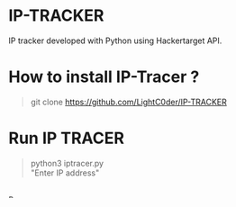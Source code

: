 # IP-TRACKER
IP tracker developed with Python using Hackertarget API.

# How to install IP-Tracer ?

> git clone https://github.com/LightC0der/IP-TRACKER

# Run IP TRACER

> python3 iptracer.py
> </br> "Enter IP address"

</br>
<a href="https://www.buymeacoffee.com/Lightcoder" target="_blank"><img src="https://cdn.buymeacoffee.com/buttons/default-orange.png" alt="Buy Me A Coffee" style="height: 5 !important;width: 10 !important;" ></a>
